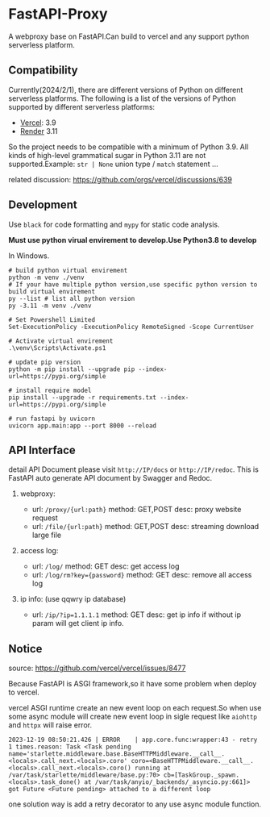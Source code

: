 # FastAPI-Proxy

A webproxy base on FastAPI.Can build to vercel and any support python serverless platform.

## Compatibility

Currently(2024/2/1), there are different versions of Python on different serverless platforms. The following is a list of the versions of Python supported by different serverless platforms:

- [Vercel](https://vercel.com/): 3.9
- [Render](https://render.com/) 3.11

So the project needs to be compatible with a minimum of Python 3.9. All kinds of high-level grammatical sugar in Python 3.11 are not supported.Example: `str | None` union type / `match` statement ...

related discussion: <https://github.com/orgs/vercel/discussions/639>

## Development

Use `black` for code formatting and `mypy` for static code analysis.

**Must use python virual envirement to develop.Use Python3.8 to develop**

In Windows.

```shell
# build python virtual envirement
python -m venv ./venv
# If your have multiple python version,use specific python version to build virtual envirement
py --list # list all python version
py -3.11 -m venv ./venv

# Set Powershell Limited
Set-ExecutionPolicy -ExecutionPolicy RemoteSigned -Scope CurrentUser

# Activate virtual envirement
.\venv\Scripts\Activate.ps1

# update pip version
python -m pip install --upgrade pip --index-url=https://pypi.org/simple

# install require model
pip install --upgrade -r requirements.txt --index-url=https://pypi.org/simple

# run fastapi by uvicorn
uvicorn app.main:app --port 8000 --reload
```

## API Interface

detail API Document please visit `http://IP/docs` or `http://IP/redoc`. This is FastAPI auto generate API document by Swagger and Redoc.

1. webproxy:
    - url: `/proxy/{url:path}` method: GET,POST desc: proxy website request
    - url: `/file/{url:path}` method: GET,POST desc: streaming download large file

2. access log:
    - url: `/log/` method: GET desc: get access log
    - url: `/log/rm?key={password}` method: GET desc: remove all access log

3. ip info: (use qqwry ip database)
    - url: `/ip/?ip=1.1.1.1` method: GET desc: get ip info if without ip param will get client ip info.

## Notice

source: <https://github.com/vercel/vercel/issues/8477>

Because FastAPI is ASGI framework,so it have some problem when deploy to vercel.

vercel ASGI runtime create an new event loop on each request.So when use some async module will create new event loop in sigle request like `aiohttp` and `httpx` will raise error.

```shell
2023-12-19 08:50:21.426 | ERROR    | app.core.func:wrapper:43 - retry 1 times.reason: Task <Task pending name='starlette.middleware.base.BaseHTTPMiddleware.__call__.<locals>.call_next.<locals>.coro' coro=<BaseHTTPMiddleware.__call__.<locals>.call_next.<locals>.coro() running at /var/task/starlette/middleware/base.py:70> cb=[TaskGroup._spawn.<locals>.task_done() at /var/task/anyio/_backends/_asyncio.py:661]> got Future <Future pending> attached to a different loop
```

one solution way is add a retry decorator to any use async module function.
